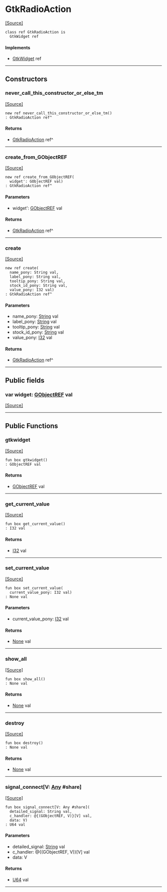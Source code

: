 # GtkRadioAction
<span class="source-link">[[Source]](src/gtk3/GtkRadioAction.md#L6)</span>
```pony
class ref GtkRadioAction is
  GtkWidget ref
```

#### Implements

* [GtkWidget](gtk3-GtkWidget.md) ref

---

## Constructors

### never_call_this_constructor_or_else_tm
<span class="source-link">[[Source]](src/gtk3/GtkRadioAction.md#L10)</span>


```pony
new ref never_call_this_constructor_or_else_tm()
: GtkRadioAction ref^
```

#### Returns

* [GtkRadioAction](gtk3-GtkRadioAction.md) ref^

---

### create_from_GObjectREF
<span class="source-link">[[Source]](src/gtk3/GtkRadioAction.md#L13)</span>


```pony
new ref create_from_GObjectREF(
  widget': GObjectREF val)
: GtkRadioAction ref^
```
#### Parameters

*   widget': [GObjectREF](gtk3-..-gobject-GObjectREF.md) val

#### Returns

* [GtkRadioAction](gtk3-GtkRadioAction.md) ref^

---

### create
<span class="source-link">[[Source]](src/gtk3/GtkRadioAction.md#L17)</span>


```pony
new ref create(
  name_pony: String val,
  label_pony: String val,
  tooltip_pony: String val,
  stock_id_pony: String val,
  value_pony: I32 val)
: GtkRadioAction ref^
```
#### Parameters

*   name_pony: [String](builtin-String.md) val
*   label_pony: [String](builtin-String.md) val
*   tooltip_pony: [String](builtin-String.md) val
*   stock_id_pony: [String](builtin-String.md) val
*   value_pony: [I32](builtin-I32.md) val

#### Returns

* [GtkRadioAction](gtk3-GtkRadioAction.md) ref^

---

## Public fields

### var widget: [GObjectREF](gtk3-..-gobject-GObjectREF.md) val
<span class="source-link">[[Source]](src/gtk3/GtkRadioAction.md#L7)</span>



---

## Public Functions

### gtkwidget
<span class="source-link">[[Source]](src/gtk3/GtkRadioAction.md#L9)</span>


```pony
fun box gtkwidget()
: GObjectREF val
```

#### Returns

* [GObjectREF](gtk3-..-gobject-GObjectREF.md) val

---

### get_current_value
<span class="source-link">[[Source]](src/gtk3/GtkRadioAction.md#L21)</span>


```pony
fun box get_current_value()
: I32 val
```

#### Returns

* [I32](builtin-I32.md) val

---

### set_current_value
<span class="source-link">[[Source]](src/gtk3/GtkRadioAction.md#L35)</span>


```pony
fun box set_current_value(
  current_value_pony: I32 val)
: None val
```
#### Parameters

*   current_value_pony: [I32](builtin-I32.md) val

#### Returns

* [None](builtin-None.md) val

---

### show_all
<span class="source-link">[[Source]](src/gtk3/GtkWidget.md#L4)</span>


```pony
fun box show_all()
: None val
```

#### Returns

* [None](builtin-None.md) val

---

### destroy
<span class="source-link">[[Source]](src/gtk3/GtkWidget.md#L10)</span>


```pony
fun box destroy()
: None val
```

#### Returns

* [None](builtin-None.md) val

---

### signal_connect\[V: [Any](builtin-Any.md) #share\]
<span class="source-link">[[Source]](src/gtk3/GtkWidget.md#L13)</span>


```pony
fun box signal_connect[V: Any #share](
  detailed_signal: String val,
  c_handler: @{(GObjectREF, V)}[V] val,
  data: V)
: U64 val
```
#### Parameters

*   detailed_signal: [String](builtin-String.md) val
*   c_handler: @{(GObjectREF, V)}[V] val
*   data: V

#### Returns

* [U64](builtin-U64.md) val

---

